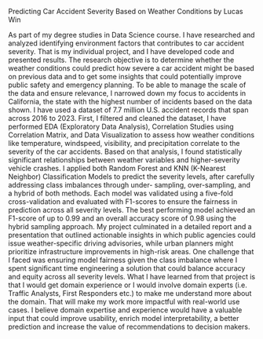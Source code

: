 Predicting Car Accident Severity Based on Weather Conditions by Lucas Win

As part of my degree studies in Data Science course. I have researched and analyzed identifying environment factors that contributes to car accident severity. That is my individual project, and I have developed code and presented results.
The research objective is to determine whether the weather conditions could predict how severe a car accident might be based on previous data and to get some insights that could potentially improve public safety and emergency planning. To be able to manage the scale of the data and ensure relevance, I narrowed down my focus to accidents in California, the state with the highest number of incidents based on the data shown. I have used a dataset of 7.7 million U.S. accident records that span across 2016 to 2023.
First, I filtered and cleaned the dataset, I have performed EDA (Exploratory Data Analysis), Correlation Studies using Correlation Matrix, and Data Visualization to assess how weather conditions like temperature, windspeed, visibility, and precipitation correlate to the severity of the car accidents. Based on that analysis, I found statistically significant relationships between weather variables and higher-severity vehicle crashes. I applied both Random Forest and KNN (K-Nearest Neighbor) Classification Models to predict the severity levels, after carefully addressing class imbalances through under- sampling, over-sampling, and a hybrid of both methods. Each model was validated using a five-fold cross-validation and evaluated with F1-scores to ensure the fairness in prediction across all severity levels. The best performing model achieved an F1-score of up to 0.99 and an overall accuracy score of 0.98 using the hybrid sampling approach.
My project culminated in a detailed report and a presentation that outlined actionable insights in which public agencies could issue weather-specific driving advisories, while urban planners might prioritize infrastructure improvements in high-risk areas. One challenge that I faced was ensuring model fairness given the class imbalance where I spent significant time engineering a solution that could balance accuracy and equity across all severity levels.
What I have learned from that project is that I would get domain experience or I would involve domain experts (i.e. Traffic Analysts, First Responders etc.) to make me understand more about the domain. That will make my work more impactful with real-world use cases. I believe domain expertise and experience would have a valuable input that could improve usability, enrich model interpretability, a better prediction and increase the value of recommendations to decision makers.
